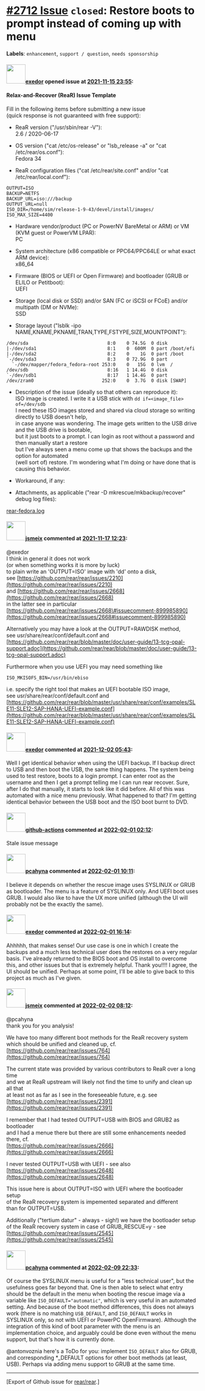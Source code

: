 [\#2712 Issue](https://github.com/rear/rear/issues/2712) `closed`: Restore boots to prompt instead of coming up with menu
=========================================================================================================================

**Labels**: `enhancement`, `support / question`, `needs sponsorship`

#### <img src="https://avatars.githubusercontent.com/u/6391864?u=f29593e509021c433bdf23c37efbe71f8ced8a6e&v=4" width="50">[exedor](https://github.com/exedor) opened issue at [2021-11-15 23:55](https://github.com/rear/rear/issues/2712):

#### Relax-and-Recover (ReaR) Issue Template

Fill in the following items before submitting a new issue  
(quick response is not guaranteed with free support):

-   ReaR version ("/usr/sbin/rear -V"):  
    2.6 / 2020-06-17

-   OS version ("cat /etc/os-release" or "lsb\_release -a" or "cat
    /etc/rear/os.conf"):  
    Fedora 34

-   ReaR configuration files ("cat /etc/rear/site.conf" and/or "cat
    /etc/rear/local.conf"):

<!-- -->

    OUTPUT=ISO
    BACKUP=NETFS
    BACKUP_URL=iso:///backup
    OUTPUT_URL=null
    ISO_DIR=/home/sim/release-1-9-43/devel/install/images/
    ISO_MAX_SIZE=4400

-   Hardware vendor/product (PC or PowerNV BareMetal or ARM) or VM (KVM
    guest or PowerVM LPAR):  
    PC

-   System architecture (x86 compatible or PPC64/PPC64LE or what exact
    ARM device):  
    x86\_64

-   Firmware (BIOS or UEFI or Open Firmware) and bootloader (GRUB or
    ELILO or Petitboot):  
    UEFI

-   Storage (local disk or SSD) and/or SAN (FC or iSCSI or FCoE) and/or
    multipath (DM or NVMe):  
    SSD

-   Storage layout ("lsblk -ipo
    NAME,KNAME,PKNAME,TRAN,TYPE,FSTYPE,SIZE,MOUNTPOINT"):

<!-- -->

    /dev/sda                             8:0    0 74.5G  0 disk
    |-/dev/sda1                          8:1    0  600M  0 part /boot/efi
    |-/dev/sda2                          8:2    0    1G  0 part /boot
    `-/dev/sda3                          8:3    0 72.9G  0 part
      `-/dev/mapper/fedora_fedora-root 253:0    0   15G  0 lvm  /
    /dev/sdb                             8:16   1 14.4G  0 disk
    `-/dev/sdb1                          8:17   1 14.4G  0 part
    /dev/zram0                         252:0    0  3.7G  0 disk [SWAP]

-   Description of the issue (ideally so that others can reproduce
    it):  
    ISO image is created. I write it a USB stick with
    `dd if=<image_file> of=/dev/sdb`  
    I need these ISO images stored and shared via cloud storage so
    writing directly to USB doesn't help,  
    in case anyone was wondering. The image gets written to the USB
    drive and the USB drive is bootable,  
    but it just boots to a prompt. I can login as root without a
    password and then manually start a restore  
    but I've always seen a menu come up that shows the backups and the
    option for automated  
    (well sort of) restore. I'm wondering what I'm doing or have done
    that is causing this behavior.

-   Workaround, if any:

-   Attachments, as applicable ("rear -D mkrescue/mkbackup/recover"
    debug log files):

[rear-fedora.log](https://github.com/rear/rear/files/7542297/rear-fedora.log)

#### <img src="https://avatars.githubusercontent.com/u/1788608?u=925fc54e2ce01551392622446ece427f51e2f0ce&v=4" width="50">[jsmeix](https://github.com/jsmeix) commented at [2021-11-17 12:23](https://github.com/rear/rear/issues/2712#issuecomment-971530186):

@exedor  
I think in general it does not work  
(or when something works it is more by luck)  
to plain write an 'OUTPUT=ISO' image with 'dd' onto a disk,  
see
[https://github.com/rear/rear/issues/2210](https://github.com/rear/rear/issues/2210)  
and
[https://github.com/rear/rear/issues/2668](https://github.com/rear/rear/issues/2668)  
in the latter see in particular  
[https://github.com/rear/rear/issues/2668\#issuecomment-899985890](https://github.com/rear/rear/issues/2668#issuecomment-899985890)

Alternatively you may have a look at the OUTPUT=RAWDISK method,  
see usr/share/rear/conf/default.conf and  
[https://github.com/rear/rear/blob/master/doc/user-guide/13-tcg-opal-support.adoc](https://github.com/rear/rear/blob/master/doc/user-guide/13-tcg-opal-support.adoc)

Furthermore when you use UEFI you may need something like

    ISO_MKISOFS_BIN=/usr/bin/ebiso

i.e. specify the right tool that makes an UEFI bootable ISO image,  
see usr/share/rear/conf/default.conf and  
[https://github.com/rear/rear/blob/master/usr/share/rear/conf/examples/SLE11-SLE12-SAP-HANA-UEFI-example.conf](https://github.com/rear/rear/blob/master/usr/share/rear/conf/examples/SLE11-SLE12-SAP-HANA-UEFI-example.conf)

#### <img src="https://avatars.githubusercontent.com/u/6391864?u=f29593e509021c433bdf23c37efbe71f8ced8a6e&v=4" width="50">[exedor](https://github.com/exedor) commented at [2021-12-02 05:43](https://github.com/rear/rear/issues/2712#issuecomment-984311922):

Well I get identical behavior when using the UEFI backup. If I backup
direct to USB and then boot the USB, the same thing happens. The system
being used to test restore, boots to a login prompt. I can enter root as
the username and then I get a prompt telling me I can run rear recover.
Sure, after I do that manually, it starts to look like it did before.
All of this was automated with a nice menu previously. What happened to
that? I'm getting identical behavior between the USB boot and the ISO
boot burnt to DVD.

#### <img src="https://avatars.githubusercontent.com/in/15368?v=4" width="50">[github-actions](https://github.com/apps/github-actions) commented at [2022-02-01 02:12](https://github.com/rear/rear/issues/2712#issuecomment-1026412853):

Stale issue message

#### <img src="https://avatars.githubusercontent.com/u/26300485?u=9105d243bc9f7ade463a3e52e8dd13fa67837158&v=4" width="50">[pcahyna](https://github.com/pcahyna) commented at [2022-02-01 10:11](https://github.com/rear/rear/issues/2712#issuecomment-1026674509):

I believe it depends on whether the rescue image uses SYSLINUX or GRUB
as bootloader. The menu is a feature of SYSLINUX only. And UEFI boot
uses GRUB. I would also like to have the UX more unified (although the
UI will probably not be the exactly the same).

#### <img src="https://avatars.githubusercontent.com/u/6391864?u=f29593e509021c433bdf23c37efbe71f8ced8a6e&v=4" width="50">[exedor](https://github.com/exedor) commented at [2022-02-01 16:14](https://github.com/rear/rear/issues/2712#issuecomment-1027018953):

Ahhhhh, that makes sense! Our use case is one in which I create the
backups and a much less technical user does the restores on a very
regular basis. I've already returned to the BIOS boot and OS install to
overcome this, and other issues but that is extremely helpful. Thank
you!!!! I agree, the UI should be unified. Perhaps at some point, I'll
be able to give back to this project as much as I've given.

#### <img src="https://avatars.githubusercontent.com/u/1788608?u=925fc54e2ce01551392622446ece427f51e2f0ce&v=4" width="50">[jsmeix](https://github.com/jsmeix) commented at [2022-02-02 08:12](https://github.com/rear/rear/issues/2712#issuecomment-1027682583):

@pcahyna  
thank you for you analysis!

We have too many different boot methods for the ReaR recovery system  
which should be unified and cleaned up, cf.  
[https://github.com/rear/rear/issues/764](https://github.com/rear/rear/issues/764)

The current state was provided by various contributors to ReaR over a
long time  
and we at ReaR upstream will likely not find the time to unify and clean
up all that  
at least not as far as I see in the foreseeable future, e.g. see  
[https://github.com/rear/rear/issues/2391](https://github.com/rear/rear/issues/2391)

I remember that I had tested OUTPUT=USB with BIOS and GRUB2 as
bootloader  
and I had a menue there but there are still some enhancements needed
there, cf.  
[https://github.com/rear/rear/issues/2666](https://github.com/rear/rear/issues/2666)

I never tested OUTPUT=USB with UEFI - see also  
[https://github.com/rear/rear/issues/2648](https://github.com/rear/rear/issues/2648)

This issue here is about OUTPUT=ISO with UEFI where the bootloader
setup  
of the ReaR recovery system is impemented separated and different  
than for OUTPUT=USB.

Additionally ("tertium datur" - always - sigh!) we have the bootloader
setup  
of the ReaR recovery system in case of GRUB\_RESCUE=y - see  
[https://github.com/rear/rear/issues/2545](https://github.com/rear/rear/issues/2545)

#### <img src="https://avatars.githubusercontent.com/u/26300485?u=9105d243bc9f7ade463a3e52e8dd13fa67837158&v=4" width="50">[pcahyna](https://github.com/pcahyna) commented at [2022-02-09 22:33](https://github.com/rear/rear/issues/2712#issuecomment-1034267309):

Of course the SYSLINUX menu is useful for a "less technical user", but
the usefulness goes far beyond that. One is then able to select what
entry should be the default in the menu when booting the rescue image
via a variable like `ISO_DEFAULT="automatic"`, which is very useful in
an automated setting. And because of the boot method differences, this
does not always work (there is no matching `USB_DEFAULT`, and
`ISO_DEFAULT` works in SYSLINUX only, so not with UEFI or PowerPC
OpenFirmware). Although the integration of this kind of boot parameter
with the menu is an implementation choice, and arguably could be done
even without the menu support, but that's how it is currently done.

@antonvoznia here's a ToDo for you: implement `ISO_DEFAULT` also for
GRUB, and corresponding \*\_DEFAULT options for other boot methods (at
least, USB). Perhaps via adding menu support to GRUB at the same time.

------------------------------------------------------------------------

\[Export of Github issue for
[rear/rear](https://github.com/rear/rear).\]
